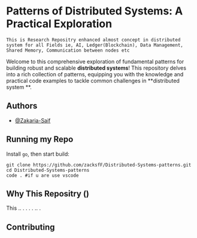 
# Patterns of Distributed Systems: A Practical Exploration 
``This is Research Repositry enhanced almost concept in distributed system for all Fields ie, AI, Ledger(Blockchain), Data Management, Shared Memory, Communication between nodes etc``

Welcome to this comprehensive exploration of fundamental patterns for building robust and scalable **distributed systems**! This repository delves into a rich collection of patterns, equipping you with the knowledge and practical code examples to tackle common challenges in **distributed system **.

## Authors

- [@Zakaria-Saif](https://github.com/zacksfF/)

## Running my Repo
Install `go`, then start build:

```
git clone https://github.com/zacksfF/Distributed-Systems-patterns.git
cd Distributed-Systems-patterns
code . #if u are use vscode
```

## Why This Repositry ()
This  .. . . . . ..  .

## Contributing
